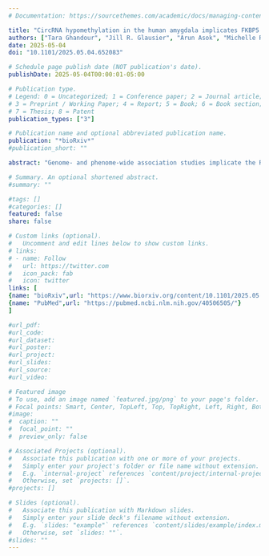 ```yaml
---
# Documentation: https://sourcethemes.com/academic/docs/managing-content/

title: "CircRNA hypomethylation in the human amygdala implicates FKBP5 in alcohol use disorder"
authors: ["Tara Ghandour", "Jill R. Glausier", "Arun Asok", "Michelle R. Doyle", "Paola Campo", "Luca Colnaghi", "David A. Lewis", "Denise B. Kandel", "Eric R. Kandel", "Giordano de Guglielmo", "**Shao&hyphen;shan Carol Huang**", "Philippe A. Melas"]
date: 2025-05-04
doi: "10.1101/2025.05.04.652083"

# Schedule page publish date (NOT publication's date).
publishDate: 2025-05-04T00:00:01-05:00

# Publication type.
# Legend: 0 = Uncategorized; 1 = Conference paper; 2 = Journal article;
# 3 = Preprint / Working Paper; 4 = Report; 5 = Book; 6 = Book section;
# 7 = Thesis; 8 = Patent
publication_types: ["3"]

# Publication name and optional abbreviated publication name.
publication: "*bioRxiv*"
#publication_short: ""

abstract: "Genome- and phenome-wide association studies implicate the RNA demethylase FTO in alcohol use disorder (AUD), yet the RNA methylation landscape in AUD remains poorly characterized. Analyzing postmortem human basolateral amygdala (BLA) tissue, a key brain region in AUD-related behaviors, we found extensive m (6)A hypomethylation uniquely affecting circular RNAs (circRNAs). Notably, FKBP5 -hosted circRNAs (circFKBP5s) exhibited pronounced hypomethylation correlating with elevated expression of FKBP5 mRNA isoforms. These findings were replicated in an animal model of alcohol dependence. Predictive analyses suggest that circFKBP5s influence genes involved in neurodevelopmental processes and neuronal identity. These findings uncover a novel aspect of AUD neurobiology linked to circRNA methylation."

# Summary. An optional shortened abstract.
#summary: ""

#tags: []
#categories: []
featured: false
share: false

# Custom links (optional).
#   Uncomment and edit lines below to show custom links.
# links:
# - name: Follow
#   url: https://twitter.com
#   icon_pack: fab
#   icon: twitter
links: [
{name: "bioRxiv",url: "https://www.biorxiv.org/content/10.1101/2025.05.04.652083v1"},
{name: "PubMed",url: "https://pubmed.ncbi.nlm.nih.gov/40506505/"}
]

#url_pdf:
#url_code:
#url_dataset:
#url_poster:
#url_project:
#url_slides:
#url_source:
#url_video:

# Featured image
# To use, add an image named `featured.jpg/png` to your page's folder. 
# Focal points: Smart, Center, TopLeft, Top, TopRight, Left, Right, BottomLeft, Bottom, BottomRight.
#image:
#  caption: ""
#  focal_point: ""
#  preview_only: false

# Associated Projects (optional).
#   Associate this publication with one or more of your projects.
#   Simply enter your project's folder or file name without extension.
#   E.g. `internal-project` references `content/project/internal-project/index.md`.
#   Otherwise, set `projects: []`.
#projects: []

# Slides (optional).
#   Associate this publication with Markdown slides.
#   Simply enter your slide deck's filename without extension.
#   E.g. `slides: "example"` references `content/slides/example/index.md`.
#   Otherwise, set `slides: ""`.
#slides: ""
---
```

